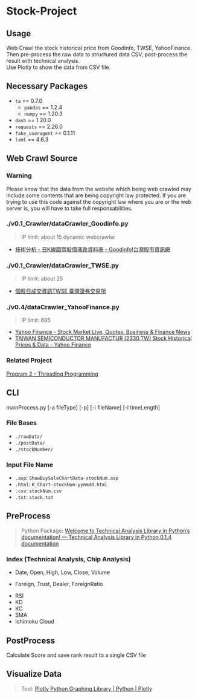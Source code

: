 # Stock-Project

## Usage

Web Crawl the stock historical price from Goodinfo, TWSE, YahooFinance. \
Then pre-process the raw data to structured data CSV, post-process the result with technical analysis. \
Use Plotly to show the data from CSV file.

## Necessary Packages

- `ta` == 0.7.0
  - `pandas` == 1.2.4
  - `numpy` == 1.20.3
- `dash` == 1.20.0
- `requests` == 2.26.0
- `fake_useragent` == 0.1.11
- `lxml` == 4.6.3

## Web Crawl Source

### Warning

Please know that the data from the website which being web crawled may include some contents that are being copyright law protected.
If you are trying to use this code against the copyright law where you are or the web server is, you will have to take full responsabilities.

### ./v0.1_Crawler/dataCrawler_Goodinfo.py

> IP limit: about 15
> dynamic webcrawler

- [技術分析 - 日K線圖暨股價漲跌資料表 - Goodinfo!台灣股市資訊網](https://goodinfo.tw/StockInfo/ShowK_Chart.asp)

### ./v0.1_Crawler/dataCrawler_TWSE.py

> IP limit: about 25

- [個股日成交資訊TWSE 臺灣證券交易所](https://www.twse.com.tw/zh/page/trading/exchange/STOCK_DAY.html)

### ./v0.4/dataCrawler_YahooFinance.py

> IP limit: 695

- [Yahoo Finance - Stock Market Live, Quotes, Business & Finance News](https://finance.yahoo.com/)
- [TAIWAN SEMICONDUCTOR MANUFACTUR (2330.TW) Stock Historical Prices & Data - Yahoo Finance](https://finance.yahoo.com/quote/2330.TW/history?p=2330.TW)

### Related Project

[Program 2 - Threading Programming](https://github.com/Ping6666/Operating-System-Projects/blob/main/Program%202%20-%20Threading%20Programming/README.md)

## CLI

mainProcess.py [-a fileType] [-p] [-i fileName] [-l timeLength]

### File Bases

- `./rawData/`
- `./postData/`
- `./stockNumber/`

### Input File Name

- `.asp`: `ShowBuySaleChartData-stockNum.asp`
- `.html`: `K_Chart-stockNum-yymmdd.html`
- `.csv`: `stockNum.csv`
- `.txt`: `stock.txt`

## PreProcess

> Python Package: [Welcome to Technical Analysis Library in Python’s documentation! — Technical Analysis Library in Python 0.1.4 documentation](https://technical-analysis-library-in-python.readthedocs.io/en/latest/)

### Index (Technical  Analysis, Chip Analysis)

- Date, Open, High, Low, Close, Volume

* Foreign, Trust, Dealer, ForeignRatio

- RSI
- KD
- KC
- SMA
- Ichimoku Cloud

## PostProcess

Calculate Score and save rank result to a single CSV file

## Visualize Data

> Tool: [Plotly Python Graphing Library | Python | Plotly](https://plotly.com/python/)

